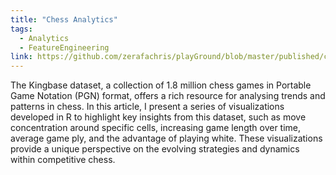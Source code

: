 ```yaml
---
title: "Chess Analytics"
tags:
  - Analytics
  - FeatureEngineering
link: https://github.com/zerafachris/playGround/blob/master/published/chessAnalytics/ChessAnalytics.ipynb
---
```


The Kingbase dataset, a collection of 1.8 million chess games in Portable Game Notation (PGN) format, offers a rich resource for analysing trends and patterns in chess. In this article, I present a series of visualizations developed in R to highlight key insights from this dataset, such as move concentration around specific cells, increasing game length over time, average game ply, and the advantage of playing white. These visualizations provide a unique perspective on the evolving strategies and dynamics within competitive chess.
